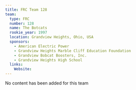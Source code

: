 ```yaml
---
title: FRC Team 128
team:
  type: FRC
  number: 128
  name: The Botcats
  rookie_year: 1997
  location: Grandview Heights, Ohio, USA
  sponsors:
    - American Electric Power
    - Grandview Heights Marble Cliff Education Foundation
    - Grandview Bobcat Boosters, Inc.
    - Grandview Heights High School
  links:
    Website: 
---
```

No content has been added for this team